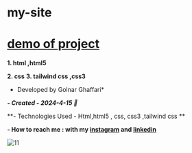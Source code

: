 # my-site

# [demo of project](https://golnarghaffari.github.io/my-site/)
**1. html ,html5**

**2. css**
**3. tailwind css ,css3**

* Developed by Golnar Ghaffari*

***- Created - 2024-4-15 🌷***

**- Technologies Used - Html,html5 , css, css3 ,tailwind css **

**- How to reach me : with my [instagram](http://www.instagram.com/golnarghaffari20) and [linkedin](http://www.linkedin.com/in/golnar-ghaffari-b370462a9/")**

![11](https://github.com/golnarghaffari/my-site/assets/155916502/ea9c1587-687d-42c7-8541-86407439c0b8)



